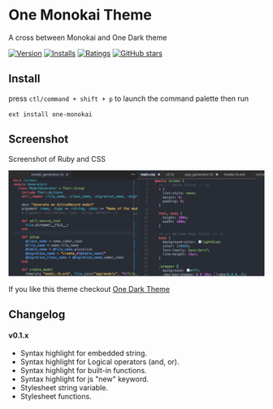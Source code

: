 # One Monokai Theme

A cross between Monokai and One Dark theme

[![Version](http://vsmarketplacebadge.apphb.com/version/azemoh.one-monokai.svg)](https://marketplace.visualstudio.com/items?itemName=azemoh.one-monokai) [![Installs](http://vsmarketplacebadge.apphb.com/installs/azemoh.one-monokai.svg)](https://marketplace.visualstudio.com/items?itemName=azemoh.one-monokai) [![Ratings](https://vsmarketplacebadge.apphb.com/rating/azemoh.one-monokai.svg)](https://marketplace.visualstudio.com/items?itemName=azemoh.one-monokai) [![GitHub stars](https://img.shields.io/github/stars/azemoh/vscode-one-monokai.svg?style=social&label=Star&maxAge=2592000)](https://github.com/azemoh/vscode-one-monokai)


## Install

press `ctl/command + shift + p` to launch the command palette then run
```
ext install one-monokai
```

## Screenshot
Screenshot of Ruby and CSS

![Theme Screenshot](screenshot-v0.1.2.png)

If you like this theme checkout [One Dark Theme](https://marketplace.visualstudio.com/items?itemName=azemoh.theme-onedark)

## Changelog

#### v0.1.x

  - Syntax highlight for embedded string.
  - Syntax highlight for Logical operators (and, or).
  - Syntax highlight for built-in functions.
  - Syntax highlight for js "new" keyword.
  - Stylesheet string variable.
  - Stylesheet functions.
